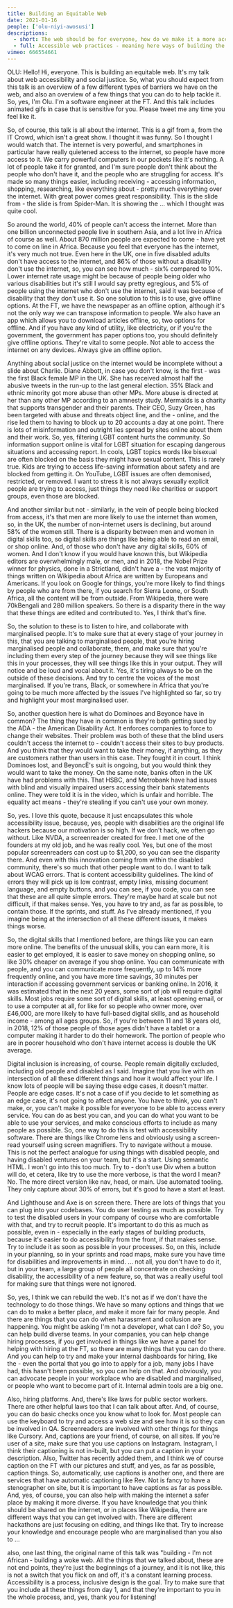 ```yaml
---
title: Building an Equitable Web
date: 2021-01-16
people: ['olu-niyi-awosusi']
descriptions:
  - short: The web should be for everyone, how do we make it a more accessible place for all.
  - full: Accessible web practices - meaning here ways of building the web that allow those with impairments and disabilities to use it - might not seem like the coolest way to bring your activism to the internet, but it’s vital to having a web that works for us all.   In this talk, we'll learn how transphobia, sexism, racism, ableism, homophobia, ageism and other types of discrimination are echoed and intersect on the web, locking some of the most vulnerable people out of essential services, fun activities and vital information, and what you can do to help make the web a more accessible place for all.
vimeo: 666554661
---
```


OLU: Hello! Hi, everyone. This is building an equitable web. It's my talk about web accessibility and social justice. So, what you should expect from this talk is an overview of a few different types of barriers we have on the web, and also an overview of a few things that you can do to help tackle it.
So, yes, I'm Olu. I'm a software engineer at the FT. And this talk includes animated gifs in case that is sensitive for you. Please tweet me any time you feel like it.

So, of course, this talk is all about the internet. This is a gif from a, from the IT Crowd, which isn't a great show. I thought it was funny. So I thought I would watch that. The internet is very powerful, and smartphones in particular have really quietened access to the internet, so people have more access to it. We carry powerful computers in our pockets like it's nothing. A lot of people take it for granted, and I'm sure people don't think about the people who don't have it, and the people who are struggling for access. It's made so many things easier, including receiving - accessing information, shopping, researching, like everything about - pretty much everything over the internet. With great power comes great responsibility. This is the slide from - the slide is from Spider-Man. It is showing the ... which I thought was quite cool.

So around the world, 40% of people can't access the internet. More than one billion unconnected people live in southern Asia, and a lot live in Africa of course as well. About 870 million people are expected to come - have yet to come on line in Africa. Because you feel that everyone has the internet, it's very much not true. Even here in the UK, one in five disabled adults don't have access to the internet, and 86% of those without a disability don't use the internet, so, you can see how much - six% compared to 10%. Lower internet rate usage might be because of people being older who various disabilities but it's still I would say pretty egregious, and 5% of people using the internet who don't use the internet, said it was because of disability that they don't use it. So one solution to this is to use, give offline options. At the FT, we have the newspaper as an offline option, although it's not the only way we can transpose information to people. We also have an app which allows you to download articles offline, so, two options for offline. And if you have any kind of utility, like electricity, or if you're the government, the government has paper options too, you should definitely give offline options. They're vital to some people. Not able to access the internet on any devices. Always give an offline option.

Anything about social justice on the internet would be incomplete without a slide about Charlie. Diane Abbott, in case you don't know, is the first - was the first Black female MP in the UK. She has received almost half the abusive tweets in the run-up to the last general election. 35% Black and ethnic minority got more abuse than other MPs. More abuse is directed at her than any other MP according to an amnesty study. Mermaids is a charity that supports transgender and their parents. Their CEO, Suzy Green, has been targeted with abuse and threats object line, and the - online, and the rise led them to having to block up to 20 accounts a day at one point. There is lots of misinformation and outright lies spread by sites online about them and their work. So, yes, filtering LGBT content hurts the community. So information support online is vital for LGBT situation for escaping dangerous situations and accessing report. In cools, LGBT topics words like bisexual are often blocked on the basis they might have sexual content. This is rarely true. Kids are trying to access life-saving information about safety and are blocked from getting it. On YouTube, LGBT issues are often demonised, restricted, or removed. I want to stress it is not always sexually explicit people are trying to access, just things they need like charities or support groups, even those are blocked.

And another similar but not - similarly, in the vein of people being blocked from access, it's that men are more likely to use the internet than women, so, in the UK, the number of non-internet users is declining, but around 58% of the women still. There is a disparity between men and women in digital skills too, so digital skills are things like being able to read an email, or shop online. And, of those who don't have any digital skills, 60% of women. And I don't know if you would have known this, but Wikipedia editors are overwhelmingly male, or men, and in 2018, the Nobel Prize winner for physics, done in a Strictland, didn't have a - the vast majority of things written on Wikipedia about Africa are written by Europeans and Americans. If you look on Google for things, you're more likely to find things by people who are from there, if you search for Sierra Leone, or South Africa, all the content will be from outside. From Wikipedia, there were 70kBengali and 280 million speakers. So there is a disparity there in the way that these things are edited and contributed to. Yes, I think that's fine.

So, the solution to these is to listen to hire, and collaborate with marginalised people. It's to make sure that at every stage of your journey in this, that you are talking to marginalised people, that you're hiring marginalised people and collaborate, them, and make sure that you're including them every step of the journey because they will see things like this in your processes, they will see things like this in your output. They will notice and be loud and vocal about it. Yes, it's tiring always to be on the outside of these decisions. And try to centre the voices of the most marginalised. If you're trans, Black, or somewhere in Africa that you're going to be much more affected by the issues I've highlighted so far, so try and highlight your most marginalised user.


So, another question here is what do Dominoes and Beyonce have in common? The thing they have in common is they're both getting sued by the ADA - the American Disability Act. It enforces companies to force to change their websites. Their problem was both of these that the blind users couldn't access the internet to - couldn't access their sites to buy products. And you think that they would want to take their money, if anything, as they are customers rather than users in this case. They fought it in court. I think Dominoes lost, and BeyoncÈ's suit is ongoing, but you would think they would want to take the money. On the same note, banks often in the UK have had problems with this. That HSBC, and Metrobank have had issues with blind and visually impaired users accessing their bank statements online. They were told it is in the video, which is unfair and horrible. The equality act means - they're stealing if you can't use your own money.

So, yes. I love this quote, because it just encapsulates this whole accessibility issue, because, yes, people with disabilities are the original life hackers because our motivation is so high. If we don't hack, we often go without. Like NVDA, a screenreader created for free. I met one of the founders at my old job, and he was really cool. Yes, but one of the most popular screenreaders can cost up to $1,200, so you can see the disparity there. And even with this innovation coming from within the disabled community, there's so much that other people want to do. I want to talk about WCAG errors. That is content accessibility guidelines. The kind of errors they will pick up is low contrast, empty links, missing document language, and empty buttons, and you can see, if you code, you can see that these are all quite simple errors. They're maybe hard at scale but not difficult, if that makes sense. Yes, you have to try and, as far as possible, to contain those. If the sprints, and stuff. As I've already mentioned, if you imagine being at the intersection of all these different issues, it makes things worse.

So, the digital skills that I mentioned before, are things like you can earn more online. The benefits of the unusual skills, you can earn more, it is easier to get employed, it is easier to save money on shopping online, so like 30% cheaper on average if you shop online. You can communicate with people, and you can communicate more frequently, up to 14% more frequently online, and you have more time savings, 30 minutes per interaction if accessing government services or banking online. In 2016, it was estimated that in the next 20 years, some sort of job will require digital skills. Most jobs require some sort of digital skills, at least opening email, or to use a computer at all, for like for so people who owner more, over £46,000, are more likely to have full-based digital skills, and as household income - among all ages groups. So, if you're between 11 and 18 years old, in 2018, 12% of those people of those ages didn't have a tablet or a computer making it harder to do their homework. The portion of people who are in poorer household who don't have internet access is double the UK average.

Digital inclusion is increasing, of course. People remain digitally excluded, including old people and disabled as I said. Imagine that you live with an intersection of all these different things and how it would affect your life. I know lots of people will be saying these edge cases, it doesn't matter. People are edge cases. It's not a case of if you decide to let something as an edge case, it's not going to affect anyone. You have to think, you can't make, or, you can't make it possible for everyone to be able to access every service. You can do as best you can, and you can do what you want to be able to use your services, and make conscious efforts to include as many people as possible. So, one way to do this is test with accessibility software. There are things like Chrome lens and obviously using a screen-read yourself using screen magnifiers. Try to navigate without a mouse. This is not the perfect analogue for using things with disabled people, and having disabled ventures on your team, but it's a start. Using semantic HTML. I won't go into this too much. Try to - don't use Div when a button will do, et cetera, like try to use the more verbose, is that the word I mean? No. The more direct version like nav, head, or main. Use automated tooling. They only capture about 30% of errors, but it's good to have a start at least.

And Lighthouse and Axe is on screen there. There are lots of things that you can plug into your codebases. You do user testing as much as possible. Try to test the disabled users in your company of course who are comfortable with that, and try to recruit people. It's important to do this as much as possible, even in - especially in the early stages of building products, because it's easier to do accessibility from the front, if that makes sense. Try to include it as soon as possible in your processes. So, on this, include in your planning, so in your sprints and road maps, make sure you have time for disabilities and improvements in mind. ... not all, you don't have to do it, but in your team, a large group of people all concentrate on checking disability, the accessibility of a new feature, so, that was a really useful tool for making sure that things were not ignored.

So, yes, I think we can rebuild the web. It's not as if we don't have the technology to do those things. We have so many options and things that we can do to make a better place, and make it more fair for many people. And there are things that you can do when harassment and collusion are happening. You might be asking I'm not a developer, what can I do? So, you can help build diverse teams. In your companies, you can help change hiring processes, if you get involved in things like we have a panel for helping with hiring at the FT, so there are many things that you can do there. And you can help to try and make your internal dashboards for hiring, like the - even the portal that you go into to apply for a job, many jobs I have had, this hasn't been possible, so you can help on that. And obviously, you can advocate people in your workplace who are disabled and marginalised, or people who want to become part of it. Internal admin tools are a big one.

Also, hiring platforms. And, there's like laws for public sector workers. There are other helpful laws too that I can talk about after. And, of course, you can do basic checks once you know what to look for. Most people can use the keyboard to try and access a web size and see how it is so they can be involved in  QA. Screenreaders are involved with other things for things like Cursory. And, captions are your friend, of course, on all sites. If you're user of a site, make sure that you use captions on Instagram. Instagram, I think their captioning is not in-built, but you can put a caption in your description. Also, Twitter has recently added them, and I think we of course caption on the FT with our pictures and stuff, and yes, as far as possible, caption things. So, automatically, use captions is another one, and there are services that have automatic captioning like Rev. Not is fancy to have a stenographer on site, but it is important to have captions as far as possible. And, yes, of course, you can also help with making the internet a safer place by making it more diverse. If you have knowledge that you think should be shared on the internet, or in places like Wikipedia, there are different ways that you can get involved with. There are different hackathons are just focusing on editing, and things like that. Try to increase your knowledge and encourage people who are marginalised than you also to ...

also, one last thing, the original name of this talk was "building - I'm not African - building a woke web. All the things that we talked about, these are not end points, they're just the beginnings of a journey, and it is not like, this is not a switch that you flick on and off, it's a constant learning process. Accessibility is a process, inclusive design is the goal. Try to make sure that you include all these things from day 1, and that they're important to you in the whole process, and, yes, thank you for listening!
